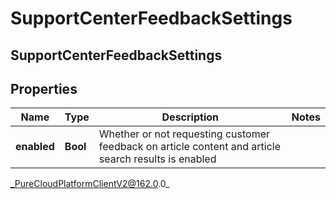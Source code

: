 # SupportCenterFeedbackSettings

## SupportCenterFeedbackSettings

## Properties

|Name | Type | Description | Notes|
|------------ | ------------- | ------------- | -------------|
| **enabled** | **Bool** | Whether or not requesting customer feedback on article content and article search results is enabled | |



_PureCloudPlatformClientV2@162.0.0_
